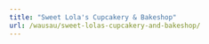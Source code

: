 ```yaml
---
title: "Sweet Lola's Cupcakery & Bakeshop"
url: /wausau/sweet-lolas-cupcakery-and-bakeshop/
---
```

